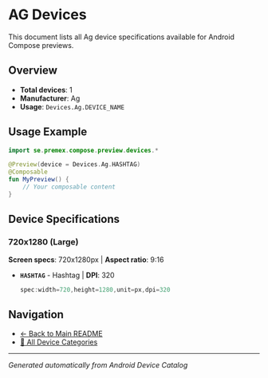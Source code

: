# AG Devices

This document lists all Ag device specifications available for Android Compose previews.

## Overview

- **Total devices**: 1
- **Manufacturer**: Ag
- **Usage**: `Devices.Ag.DEVICE_NAME`

## Usage Example

```kotlin
import se.premex.compose.preview.devices.*

@Preview(device = Devices.Ag.HASHTAG)
@Composable
fun MyPreview() {
    // Your composable content
}
```

## Device Specifications

### 720x1280 (Large)

**Screen specs**: 720x1280px | **Aspect ratio**: 9:16

- **`HASHTAG`** - Hashtag | **DPI**: 320
  ```kotlin
  spec:width=720,height=1280,unit=px,dpi=320
  ```

## Navigation

- [← Back to Main README](../../README.md)
- [📱 All Device Categories](../README.md)

---
*Generated automatically from Android Device Catalog*

